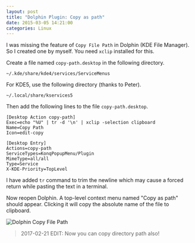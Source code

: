 ```yaml
---
layout: post
title: "Dolphin Plugin: Copy as path"
date: 2015-03-05 14:21:00
categories: Linux
---
```


I was missing the feature of `Copy File Path` in Dolphin (KDE File Manager). So I created one by myself. You need `xclip` installed for this.

Create a file named `copy-path.desktop` in the following directory.

    ~/.kde/share/kde4/services/ServiceMenus

For KDE5, use the following directory (thanks to Peter).

    ~/.local/share/kservices5

Then add the following lines to the file `copy-path.desktop`.

    [Desktop Action copy-path]
    Exec=echo "%U" | tr -d '\n' | xclip -selection clipboard
    Name=Copy Path
    Icon=edit-copy

    [Desktop Entry]
    Actions=copy-path
    ServiceTypes=KonqPopupMenu/Plugin
    MimeType=all/all
    Type=Service
    X-KDE-Priority=TopLevel

I have added `tr` command to trim the newline which may cause a forced return while pasting the text in a terminal.

Now reopen Dolphin. A top-level context menu named "Copy as path" should appear. Clicking it will copy the absolute name of the file to clipboard.

![Dolphin Copy File Path](http://i.imgur.com/HUR1NDP.png)

> 2017-02-21 EDIT: Now you can copy directory path also!
